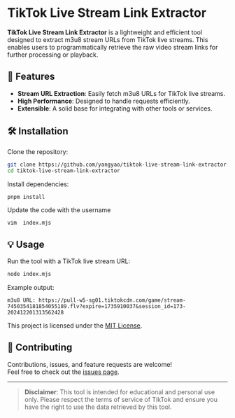 # TikTok Live Stream Link Extractor

**TikTok Live Stream Link Extractor** is a lightweight and efficient tool designed to extract m3u8 stream URLs from TikTok live streams. This enables users to programmatically retrieve the raw video stream links for further processing or playback.

## 🚀 Features

- **Stream URL Extraction**: Easily fetch m3u8 URLs for TikTok live streams.  
- **High Performance**: Designed to handle requests efficiently.  
- **Extensible**: A solid base for integrating with other tools or services.  

## 🛠️ Installation

Clone the repository:  
```bash
git clone https://github.com/yangyao/tiktok-live-stream-link-extractor.git
cd tiktok-live-stream-link-extractor
```

Install dependencies:  
```
pnpm install
```

Update the code with the username
```
vim  index.mjs
```

## 💡 Usage

Run the tool with a TikTok live stream URL:  
```bash
node index.mjs
```

Example output:  
```text
m3u8 URL: https://pull-w5-sg01.tiktokcdn.com/game/stream-7450354181854055189.flv?expire=1735910037&session_id=173-202412201313562428
```

This project is licensed under the [MIT License](LICENSE).

## 🤝 Contributing

Contributions, issues, and feature requests are welcome!  
Feel free to check out the [issues page](https://github.com/yangyao/tiktok-live-stream-link-extractor/issues).

---

> **Disclaimer**: This tool is intended for educational and personal use only. Please respect the terms of service of TikTok and ensure you have the right to use the data retrieved by this tool.